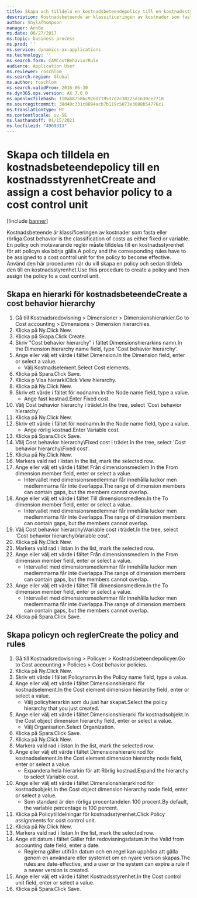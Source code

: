 ```yaml
---
title: Skapa och tilldela en kostnadsbeteendepolicy till en kostnadsstyrenhet
description: Kostnadsbeteende är klassificeringen av kostnader som fasta eller rörliga.
author: ShylaThompson
manager: AnnBe
ms.date: 06/27/2017
ms.topic: business-process
ms.prod: ''
ms.service: dynamics-ax-applications
ms.technology: ''
ms.search.form: CAMCostBehaviorRule
audience: Application User
ms.reviewer: roschlom
ms.search.region: Global
ms.author: roschlom
ms.search.validFrom: 2016-06-30
ms.dyn365.ops.version: AX 7.0.0
ms.openlocfilehash: 110ab87586c926d719537d2c30225d1630ce7710
ms.sourcegitcommit: 38d40c331c8894acb7b119c5073e3088b54776c1
ms.translationtype: HT
ms.contentlocale: sv-SE
ms.lasthandoff: 01/15/2021
ms.locfileid: "4969313"
---
```

# <a name="create-and-assign-a-cost-behavior-policy-to-a-cost-control-unit"></a><span data-ttu-id="b6e6d-103">Skapa och tilldela en kostnadsbeteendepolicy till en kostnadsstyrenhet</span><span class="sxs-lookup"><span data-stu-id="b6e6d-103">Create and assign a cost behavior policy to a cost control unit</span></span>

[!include [banner](../../includes/banner.md)]

<span data-ttu-id="b6e6d-104">Kostnadsbeteende är klassificeringen av kostnader som fasta eller rörliga.</span><span class="sxs-lookup"><span data-stu-id="b6e6d-104">Cost behavior is the classification of costs as either fixed or variable.</span></span> <span data-ttu-id="b6e6d-105">En policy och motsvarande regler måste tilldelas till en kostnadsstyrenhet för att policyn ska börja gälla.</span><span class="sxs-lookup"><span data-stu-id="b6e6d-105">A policy and the corresponding rules have to be assigned to a cost control unit for the policy to become effective.</span></span> <span data-ttu-id="b6e6d-106">Använd den här proceduren när du vill skapa en policy och sedan tilldela den till en kostnadsstyrenhet.</span><span class="sxs-lookup"><span data-stu-id="b6e6d-106">Use this procedure to create a policy and then assign the policy to a cost control unit.</span></span>


## <a name="create-a-cost-behavior-hierarchy"></a><span data-ttu-id="b6e6d-107">Skapa en hierarki för kostnadsbeteende</span><span class="sxs-lookup"><span data-stu-id="b6e6d-107">Create a cost behavior hierarchy</span></span>
1. <span data-ttu-id="b6e6d-108">Gå till Kostnadsredovisning > Dimensioner > Dimensionshierarkier.</span><span class="sxs-lookup"><span data-stu-id="b6e6d-108">Go to Cost accounting > Dimensions > Dimension hierarchies.</span></span>
2. <span data-ttu-id="b6e6d-109">Klicka på Ny.</span><span class="sxs-lookup"><span data-stu-id="b6e6d-109">Click New.</span></span>
3. <span data-ttu-id="b6e6d-110">Klicka på Skapa.</span><span class="sxs-lookup"><span data-stu-id="b6e6d-110">Click Create.</span></span>
4. <span data-ttu-id="b6e6d-111">Skriv "Cost behavior hierarchy" i fältet Dimensionshierarkins namn.</span><span class="sxs-lookup"><span data-stu-id="b6e6d-111">In the Dimension hierarchy name field, type 'Cost behavior hierarchy'.</span></span>
5. <span data-ttu-id="b6e6d-112">Ange eller välj ett värde i fältet Dimension.</span><span class="sxs-lookup"><span data-stu-id="b6e6d-112">In the Dimension field, enter or select a value.</span></span>
    * <span data-ttu-id="b6e6d-113">Välj Kostnadselement.</span><span class="sxs-lookup"><span data-stu-id="b6e6d-113">Select Cost elements.</span></span>  
6. <span data-ttu-id="b6e6d-114">Klicka på Spara.</span><span class="sxs-lookup"><span data-stu-id="b6e6d-114">Click Save.</span></span>
7. <span data-ttu-id="b6e6d-115">Klicka p Visa hierarki</span><span class="sxs-lookup"><span data-stu-id="b6e6d-115">Click View hierarchy.</span></span>
8. <span data-ttu-id="b6e6d-116">Klicka på Ny.</span><span class="sxs-lookup"><span data-stu-id="b6e6d-116">Click New.</span></span>
9. <span data-ttu-id="b6e6d-117">Skriv ett värde i fältet för nodnamn.</span><span class="sxs-lookup"><span data-stu-id="b6e6d-117">In the Node name field, type a value.</span></span>
    * <span data-ttu-id="b6e6d-118">Ange fast kostnad.</span><span class="sxs-lookup"><span data-stu-id="b6e6d-118">Enter Fixed cost.</span></span>  
10. <span data-ttu-id="b6e6d-119">Välj Cost behavior hierarchy i trädet.</span><span class="sxs-lookup"><span data-stu-id="b6e6d-119">In the tree, select 'Cost behavior hierarchy'.</span></span>
11. <span data-ttu-id="b6e6d-120">Klicka på Ny.</span><span class="sxs-lookup"><span data-stu-id="b6e6d-120">Click New.</span></span>
12. <span data-ttu-id="b6e6d-121">Skriv ett värde i fältet för nodnamn.</span><span class="sxs-lookup"><span data-stu-id="b6e6d-121">In the Node name field, type a value.</span></span>
    * <span data-ttu-id="b6e6d-122">Ange rörlig kostnad.</span><span class="sxs-lookup"><span data-stu-id="b6e6d-122">Enter Variable cost.</span></span>  
13. <span data-ttu-id="b6e6d-123">Klicka på Spara.</span><span class="sxs-lookup"><span data-stu-id="b6e6d-123">Click Save.</span></span>
14. <span data-ttu-id="b6e6d-124">Välj Cost behavior hierarchy\Fixed cost i trädet.</span><span class="sxs-lookup"><span data-stu-id="b6e6d-124">In the tree, select 'Cost behavior hierarchy\Fixed cost'.</span></span>
15. <span data-ttu-id="b6e6d-125">Klicka på Ny.</span><span class="sxs-lookup"><span data-stu-id="b6e6d-125">Click New.</span></span>
16. <span data-ttu-id="b6e6d-126">Markera vald rad i listan.</span><span class="sxs-lookup"><span data-stu-id="b6e6d-126">In the list, mark the selected row.</span></span>
17. <span data-ttu-id="b6e6d-127">Ange eller välj ett värde i fältet Från dimensionsmedlem.</span><span class="sxs-lookup"><span data-stu-id="b6e6d-127">In the From dimension member field, enter or select a value.</span></span>
    * <span data-ttu-id="b6e6d-128">Intervallet med dimensionsmedlemmar får innehålla luckor men medlemmarna får inte överlappa.</span><span class="sxs-lookup"><span data-stu-id="b6e6d-128">The range of dimension members can contain gaps, but the members cannot overlap.</span></span>  
18. <span data-ttu-id="b6e6d-129">Ange eller välj ett värde i fältet Till dimensionsmedlem.</span><span class="sxs-lookup"><span data-stu-id="b6e6d-129">In the To dimension member field, enter or select a value.</span></span>
    * <span data-ttu-id="b6e6d-130">Intervallet med dimensionsmedlemmar får innehålla luckor men medlemmarna får inte överlappa.</span><span class="sxs-lookup"><span data-stu-id="b6e6d-130">The range of dimension members can contain gaps, but the members cannot overlap.</span></span>  
19. <span data-ttu-id="b6e6d-131">Välj Cost behavior hierarchy\Variable cost i trädet.</span><span class="sxs-lookup"><span data-stu-id="b6e6d-131">In the tree, select 'Cost behavior hierarchy\Variable cost'.</span></span>
20. <span data-ttu-id="b6e6d-132">Klicka på Ny.</span><span class="sxs-lookup"><span data-stu-id="b6e6d-132">Click New.</span></span>
21. <span data-ttu-id="b6e6d-133">Markera vald rad i listan.</span><span class="sxs-lookup"><span data-stu-id="b6e6d-133">In the list, mark the selected row.</span></span>
22. <span data-ttu-id="b6e6d-134">Ange eller välj ett värde i fältet Från dimensionsmedlem.</span><span class="sxs-lookup"><span data-stu-id="b6e6d-134">In the From dimension member field, enter or select a value.</span></span>
    * <span data-ttu-id="b6e6d-135">Intervallet med dimensionsmedlemmar får innehålla luckor men medlemmarna får inte överlappa.</span><span class="sxs-lookup"><span data-stu-id="b6e6d-135">The range of dimension members can contain gaps, but the members cannot overlap.</span></span>  
23. <span data-ttu-id="b6e6d-136">Ange eller välj ett värde i fältet Till dimensionsmedlem.</span><span class="sxs-lookup"><span data-stu-id="b6e6d-136">In the To dimension member field, enter or select a value.</span></span>
    * <span data-ttu-id="b6e6d-137">Intervallet med dimensionsmedlemmar får innehålla luckor men medlemmarna får inte överlappa.</span><span class="sxs-lookup"><span data-stu-id="b6e6d-137">The range of dimension members can contain gaps, but the members cannot overlap.</span></span>  
24. <span data-ttu-id="b6e6d-138">Klicka på Spara.</span><span class="sxs-lookup"><span data-stu-id="b6e6d-138">Click Save.</span></span>

## <a name="create-the-policy-and-rules"></a><span data-ttu-id="b6e6d-139">Skapa policyn och regler</span><span class="sxs-lookup"><span data-stu-id="b6e6d-139">Create the policy and rules</span></span>
1. <span data-ttu-id="b6e6d-140">Gå till Kostnadsredovisning > Policyer > Kostnadsbeteendepolicyer.</span><span class="sxs-lookup"><span data-stu-id="b6e6d-140">Go to Cost accounting > Policies > Cost behavior policies.</span></span>
2. <span data-ttu-id="b6e6d-141">Klicka på Ny.</span><span class="sxs-lookup"><span data-stu-id="b6e6d-141">Click New.</span></span>
3. <span data-ttu-id="b6e6d-142">Skriv ett värde i fältet Policynamn.</span><span class="sxs-lookup"><span data-stu-id="b6e6d-142">In the Policy name field, type a value.</span></span>
4. <span data-ttu-id="b6e6d-143">Ange eller välj ett värde i fältet Dimensionshierarki för kostnadselement.</span><span class="sxs-lookup"><span data-stu-id="b6e6d-143">In the Cost element dimension hierarchy field, enter or select a value.</span></span>
    * <span data-ttu-id="b6e6d-144">Välj policyhierarkin som du just har skapat.</span><span class="sxs-lookup"><span data-stu-id="b6e6d-144">Select the policy hierarchy that you just created.</span></span>  
5. <span data-ttu-id="b6e6d-145">Ange eller välj ett värde i fältet Dimensionshierarki för kostnadsobjekt.</span><span class="sxs-lookup"><span data-stu-id="b6e6d-145">In the Cost object dimension hierarchy field, enter or select a value.</span></span>
    * <span data-ttu-id="b6e6d-146">Välj Organisation.</span><span class="sxs-lookup"><span data-stu-id="b6e6d-146">Select Organization.</span></span>  
6. <span data-ttu-id="b6e6d-147">Klicka på Spara.</span><span class="sxs-lookup"><span data-stu-id="b6e6d-147">Click Save.</span></span>
7. <span data-ttu-id="b6e6d-148">Klicka på Ny.</span><span class="sxs-lookup"><span data-stu-id="b6e6d-148">Click New.</span></span>
8. <span data-ttu-id="b6e6d-149">Markera vald rad i listan.</span><span class="sxs-lookup"><span data-stu-id="b6e6d-149">In the list, mark the selected row.</span></span>
9. <span data-ttu-id="b6e6d-150">Ange eller välj ett värde i fältet Dimensionshierarkinod för kostnadselement.</span><span class="sxs-lookup"><span data-stu-id="b6e6d-150">In the Cost element dimension hierarchy node field, enter or select a value.</span></span>
    * <span data-ttu-id="b6e6d-151">Expandera hela hierarkin för att Rörlig kostnad.</span><span class="sxs-lookup"><span data-stu-id="b6e6d-151">Expand the hierarchy to select Variable cost.</span></span>  
10. <span data-ttu-id="b6e6d-152">Ange eller välj ett värde i fältet Dimensionshierarkinod för kostnadsobjekt.</span><span class="sxs-lookup"><span data-stu-id="b6e6d-152">In the Cost object dimension hierarchy node field, enter or select a value.</span></span>
    * <span data-ttu-id="b6e6d-153">Som standard är den rörliga procentandelen 100 procent.</span><span class="sxs-lookup"><span data-stu-id="b6e6d-153">By default, the variable percentage is 100 percent.</span></span>  
11. <span data-ttu-id="b6e6d-154">Klicka på Policytilldelningar för kostnadsstyrenhet.</span><span class="sxs-lookup"><span data-stu-id="b6e6d-154">Click Policy assignments for cost control unit.</span></span>
12. <span data-ttu-id="b6e6d-155">Klicka på Ny.</span><span class="sxs-lookup"><span data-stu-id="b6e6d-155">Click New.</span></span>
13. <span data-ttu-id="b6e6d-156">Markera vald rad i listan.</span><span class="sxs-lookup"><span data-stu-id="b6e6d-156">In the list, mark the selected row.</span></span>
14. <span data-ttu-id="b6e6d-157">Ange ett datum i fältet Gäller från redovisningsdatum.</span><span class="sxs-lookup"><span data-stu-id="b6e6d-157">In the Valid from accounting date field, enter a date.</span></span>
    * <span data-ttu-id="b6e6d-158">Reglerna gäller utifrån datum och en regel kan upphöra att gälla genom en användare eller systemet om en nyare version skapas.</span><span class="sxs-lookup"><span data-stu-id="b6e6d-158">The rules are date-effective, and a user or the system can expire a rule if a newer version is created.</span></span>  
15. <span data-ttu-id="b6e6d-159">Ange eller välj ett värde i fältet Kostnadsstyrenhet.</span><span class="sxs-lookup"><span data-stu-id="b6e6d-159">In the Cost control unit field, enter or select a value.</span></span>
16. <span data-ttu-id="b6e6d-160">Klicka på Spara.</span><span class="sxs-lookup"><span data-stu-id="b6e6d-160">Click Save.</span></span>

